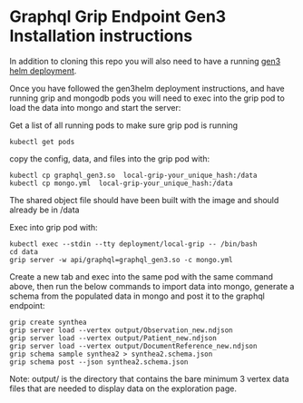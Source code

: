 # Graphql Grip Endpoint Gen3 Installation instructions
In addition to cloning this repo you will also need to have a running [gen3 helm deployment](https://github.com/ACED-IDP/gen3-helm/tree/feature/grip).

Once you have followed the gen3helm deployment instructions, and have running grip and mongodb pods
you will need to exec into the grip pod to load the data into mongo and start the server:

Get a list of all running pods to make sure grip pod is running
```
kubectl get pods
```

copy the config, data, and files into the grip pod with:
```
kubectl cp graphql_gen3.so  local-grip-your_unique_hash:/data
kubectl cp mongo.yml  local-grip-your_unique_hash:/data
```
The shared object file should have been built with the image and should already be in /data

Exec into grip pod with: 
```
kubectl exec --stdin --tty deployment/local-grip -- /bin/bash
cd data
grip server -w api/graphql=graphql_gen3.so -c mongo.yml
```

Create a new tab and exec into the same pod with the same command above, then run the below commands to 
import data into mongo, generate a schema from the populated data in mongo and post it to the graphql endpoint:

```
grip create synthea
grip server load --vertex output/Observation_new.ndjson
grip server load --vertex output/Patient_new.ndjson
grip server load --vertex output/DocumentReference_new.ndjson
grip schema sample synthea2 > synthea2.schema.json
grip schema post --json synthea2.schema.json
```
Note: output/ is the directory that contains the bare minimum 3 vertex data files that are needed to display data on the exploration page.